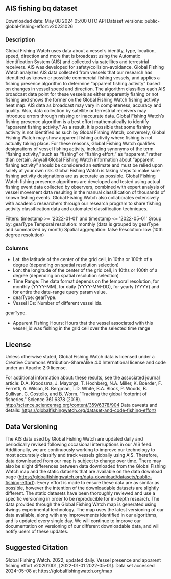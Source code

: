 
## AIS fishing bq dataset
Downloaded date: May 08 2024 05:00 UTC
API Dataset versions: public-global-fishing-effort:v20231026

### Description
Global Fishing Watch uses data about a vessel’s identity, type, location, speed, direction and more that is broadcast using the Automatic Identification System (AIS) and collected via satellites and terrestrial receivers. AIS was developed for safety/collision-avoidance. Global Fishing Watch analyzes AIS data collected from vessels that our research has identified as known or possible commercial fishing vessels, and applies a fishing presence algorithm to determine “apparent fishing activity” based on changes in vessel speed and direction. The algorithm classifies each AIS broadcast data point for these vessels as either apparently fishing or not fishing and shows the former on the Global Fishing Watch fishing activity heat map. AIS data as broadcast may vary in completeness, accuracy and quality. Also, data collection by satellite or terrestrial receivers may introduce errors through missing or inaccurate data. Global Fishing Watch’s fishing presence algorithm is a best effort mathematically to identify “apparent fishing activity.” As a result, it is possible that some fishing activity is not identified as such by Global Fishing Watch; conversely, Global Fishing Watch may show apparent fishing activity where fishing is not actually taking place. For these reasons, Global Fishing Watch qualifies designations of vessel fishing activity, including synonyms of the term “fishing activity,” such as “fishing” or “fishing effort,” as “apparent,” rather than certain. Any/all Global Fishing Watch information about “apparent fishing activity” should be considered an estimate and must be relied upon solely at your own risk. Global Fishing Watch is taking steps to make sure fishing activity designations are as accurate as possible. Global Fishing Watch fishing presence algorithms are developed and tested using actual fishing event data collected by observers, combined with expert analysis of vessel movement data resulting in the manual classification of thousands of known fishing events. Global Fishing Watch also collaborates extensively with academic researchers through our research program to share fishing activity classification data and automated classification techniques.

Filters:  timestamp >= '2022-01-01' and timestamp <= '2022-05-01'
Group by: gearType
Temporal resolution: monthly (data is grouped by gearType and summarized by month)
Spatial aggregation: false
 Resolution: low (10th degree resolution)

### Columns

* Lat: the latitude of the center of the grid cell, in 10ths or 100th of a degree (depending on spatial resolution selection) 
* Lon: the longitude of the center of the grid cell, in 10ths or 100th of a degree (depending on spatial resolution selection)
* Time Range: The data format depends on the temporal resolution, for monthly (YYYY-MM), for daily (YYYY-MM-DD), for yearly (YYYY) and for entire the date-range query param value.
* gearType: gearType.
* Vessel IDs: Number of different vessel ids.

gearType.
* Apparent Fishing Hours: Hours that the vessel associated with this vessel_id was fishing in the grid cell over the selected time range


## License
Unless otherwise stated, Global Fishing Watch data is licensed under a Creative Commons Attribution-ShareAlike 4.0 International license and code under an Apache 2.0 license.

For additional information about:
these results, see the associated journal article: D.A. Kroodsma, J. Mayorga, T. Hochberg, N.A. Miller, K. Boerder, F. Ferretti, A. Wilson, B. Bergman, T.D. White, B.A. Block, P. Woods, B. Sullivan, C. Costello, and B. Worm. "Tracking the global footprint of fisheries." Science 361.6378 (2018). http://science.sciencemag.org/content/359/6378/904 
Data caveats and details: https://globalfishingwatch.org/dataset-and-code-fishing-effort/ 

## Data Versioning

The AIS data used by Global Fishing Watch are updated daily and periodically revised following occasional interruptions in our AIS feed.  Additionally, we are continuously working to improve our technology to most accurately classify and track vessels globally using AIS. Therefore, data downloaded from our map is subject to change over time. There may also be slight differences between data downloaded from the Global Fishing Watch map and the static datasets that are available on the data download page (https://globalfishingwatch.org/data-download/datasets/public-fishing-effort). Every effort is made to ensure these data are as similar as possible, however the intention of the downloadable datasets are slightly different. The static datasets have been thoroughly reviewed and use a specific versioning in order to be reproducible for in-depth research. The data provided through the Global Fishing Watch map is generated using 4wings experimental technology. The map uses the latest versioning of our data available, along with any improvements identified in our algorithms, and is updated every single day. We will continue to improve our documentation on versioning of our different downloadable data, and will notify users of these updates. 

## Suggested Citation

Global Fishing Watch. 2022, updated daily. Vessel presence and apparent fishing effort v20201001, [2022-01-01 2022-05-01]. Data set accessed 2024-05-08 at https://globalfishingwatch.org/map
	
